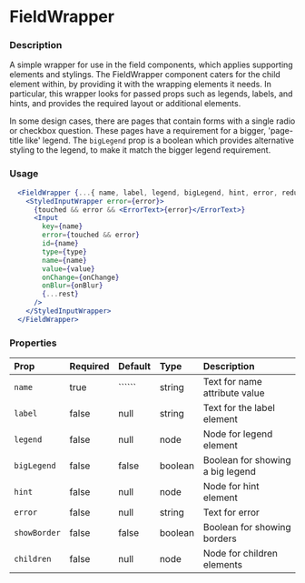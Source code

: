 FieldWrapper
=========

### Description

A simple wrapper for use in the field components, which applies supporting elements and stylings. The FieldWrapper component caters for the child element within, by providing it with the wrapping elements it needs. In particular, this wrapper looks for passed props such as legends, labels, and hints, and provides the required layout or additional elements. 

In some design cases, there are pages that contain forms with a single radio or checkbox question. These pages have a requirement for a bigger, 'page-title like' legend. The `bigLegend` prop is a boolean which provides alternative styling to the legend, to make it match the bigger legend requirement. 

### Usage

```jsx
  <FieldWrapper {...{ name, label, legend, bigLegend, hint, error, reduced }}>
    <StyledInputWrapper error={error}>
      {touched && error && <ErrorText>{error}</ErrorText>}
      <Input
        key={name}
        error={touched && error}
        id={name}
        type={type}
        name={name}
        value={value}
        onChange={onChange}
        onBlur={onBlur}
        {...rest}
      />
    </StyledInputWrapper>
  </FieldWrapper>
```

### Properties
Prop | Required | Default | Type | Description
:--- | :------- | :------ | :--- | :----------
 `name` | true | `````` | string | Text for name attribute value
 `label` | false | null | string | Text for the label element
 `legend` | false | null | node | Node for legend element
 `bigLegend` | false | false | boolean | Boolean for showing a big legend
 `hint` | false | null | node | Node for hint element
 `error` | false | null | string | Text for error
 `showBorder` | false | false | boolean | Boolean for showing borders
 `children` | false | null | node | Node for children elements 
 
